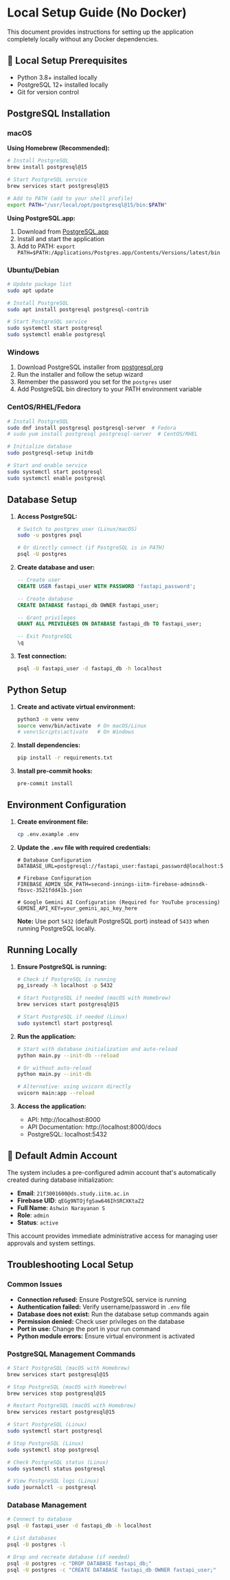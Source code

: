 # Local Setup Guide (No Docker)

This document provides instructions for setting up the application completely locally without any Docker dependencies.

## 🔧 Local Setup Prerequisites

- Python 3.8+ installed locally
- PostgreSQL 12+ installed locally
- Git for version control

## PostgreSQL Installation

### macOS

**Using Homebrew (Recommended):**
```bash
# Install PostgreSQL
brew install postgresql@15

# Start PostgreSQL service
brew services start postgresql@15

# Add to PATH (add to your shell profile)
export PATH="/usr/local/opt/postgresql@15/bin:$PATH"
```

**Using PostgreSQL.app:**
1. Download from [PostgreSQL.app](https://postgresapp.com/)
2. Install and start the application
3. Add to PATH: `export PATH=$PATH:/Applications/Postgres.app/Contents/Versions/latest/bin`

### Ubuntu/Debian

```bash
# Update package list
sudo apt update

# Install PostgreSQL
sudo apt install postgresql postgresql-contrib

# Start PostgreSQL service
sudo systemctl start postgresql
sudo systemctl enable postgresql
```

### Windows

1. Download PostgreSQL installer from [postgresql.org](https://www.postgresql.org/download/windows/)
2. Run the installer and follow the setup wizard
3. Remember the password you set for the `postgres` user
4. Add PostgreSQL bin directory to your PATH environment variable

### CentOS/RHEL/Fedora

```bash
# Install PostgreSQL
sudo dnf install postgresql postgresql-server  # Fedora
# sudo yum install postgresql postgresql-server  # CentOS/RHEL

# Initialize database
sudo postgresql-setup initdb

# Start and enable service
sudo systemctl start postgresql
sudo systemctl enable postgresql
```

## Database Setup

1. **Access PostgreSQL:**
   ```bash
   # Switch to postgres user (Linux/macOS)
   sudo -u postgres psql

   # Or directly connect (if PostgreSQL is in PATH)
   psql -U postgres
   ```

2. **Create database and user:**
   ```sql
   -- Create user
   CREATE USER fastapi_user WITH PASSWORD 'fastapi_password';

   -- Create database
   CREATE DATABASE fastapi_db OWNER fastapi_user;

   -- Grant privileges
   GRANT ALL PRIVILEGES ON DATABASE fastapi_db TO fastapi_user;

   -- Exit PostgreSQL
   \q
   ```

3. **Test connection:**
   ```bash
   psql -U fastapi_user -d fastapi_db -h localhost
   ```

## Python Setup

1. **Create and activate virtual environment:**
   ```bash
   python3 -m venv venv
   source venv/bin/activate  # On macOS/Linux
   # venv\Scripts\activate   # On Windows
   ```

2. **Install dependencies:**
   ```bash
   pip install -r requirements.txt
   ```

3. **Install pre-commit hooks:**
   ```bash
   pre-commit install
   ```

## Environment Configuration

1. **Create environment file:**
   ```bash
   cp .env.example .env
   ```

2. **Update the `.env` file with required credentials:**
   ```env
   # Database Configuration
   DATABASE_URL=postgresql://fastapi_user:fastapi_password@localhost:5432/fastapi_db

   # Firebase Configuration
   FIREBASE_ADMIN_SDK_PATH=second-innings-iitm-firebase-adminsdk-fbsvc-3521fdd41b.json

   # Google Gemini AI Configuration (Required for YouTube processing)
   GEMINI_API_KEY=your_gemini_api_key_here
   ```

   **Note:** Use port `5432` (default PostgreSQL port) instead of `5433` when running PostgreSQL locally.

## Running Locally

1. **Ensure PostgreSQL is running:**
   ```bash
   # Check if PostgreSQL is running
   pg_isready -h localhost -p 5432

   # Start PostgreSQL if needed (macOS with Homebrew)
   brew services start postgresql@15

   # Start PostgreSQL if needed (Linux)
   sudo systemctl start postgresql
   ```

2. **Run the application:**
   ```bash
   # Start with database initialization and auto-reload
   python main.py --init-db --reload

   # Or without auto-reload
   python main.py --init-db

   # Alternative: using uvicorn directly
   uvicorn main:app --reload
   ```

3. **Access the application:**
   - API: http://localhost:8000
   - API Documentation: http://localhost:8000/docs
   - PostgreSQL: localhost:5432

## 🔑 Default Admin Account

The system includes a pre-configured admin account that's automatically created during database initialization:

- **Email**: `21f3001600@ds.study.iitm.ac.in`
- **Firebase UID**: `qEGg9NTOjfgSaw646IhSRCXKtaZ2`
- **Full Name**: `Ashwin Narayanan S`
- **Role**: `admin`
- **Status**: `active`

This account provides immediate administrative access for managing user approvals and system settings.

## Troubleshooting Local Setup

### Common Issues

- **Connection refused:** Ensure PostgreSQL service is running
- **Authentication failed:** Verify username/password in `.env` file
- **Database does not exist:** Run the database setup commands again
- **Permission denied:** Check user privileges on the database
- **Port in use:** Change the port in your run command
- **Python module errors:** Ensure virtual environment is activated

### PostgreSQL Management Commands

```bash
# Start PostgreSQL (macOS with Homebrew)
brew services start postgresql@15

# Stop PostgreSQL (macOS with Homebrew)
brew services stop postgresql@15

# Restart PostgreSQL (macOS with Homebrew)
brew services restart postgresql@15

# Start PostgreSQL (Linux)
sudo systemctl start postgresql

# Stop PostgreSQL (Linux)
sudo systemctl stop postgresql

# Check PostgreSQL status (Linux)
sudo systemctl status postgresql

# View PostgreSQL logs (Linux)
sudo journalctl -u postgresql
```

### Database Management

```bash
# Connect to database
psql -U fastapi_user -d fastapi_db -h localhost

# List databases
psql -U postgres -l

# Drop and recreate database (if needed)
psql -U postgres -c "DROP DATABASE fastapi_db;"
psql -U postgres -c "CREATE DATABASE fastapi_db OWNER fastapi_user;"
```
